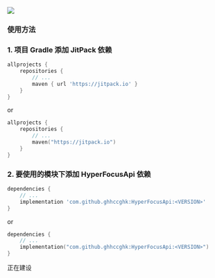 [![](https://jitpack.io/v/ghhccghk/HyperFocusApi.svg)](https://jitpack.io/#ghhccghk/HyperFocusApi)

### 使用方法

### 1. 项目 Gradle 添加 JitPack 依赖

```groovy
allprojects {
    repositories {
        // ...
        maven { url 'https://jitpack.io' }
    }
}
```

or

```kotlin
allprojects {
    repositories {
        // ...
        maven("https://jitpack.io")
    }
}
```

### 2. 要使用的模块下添加 HyperFocusApi 依赖


```groovy
dependencies {
    // ...
    implementation 'com.github.ghhccghk:HyperFocusApi:<VERSION>'
}
```

or

```kotlin
dependencies {
    // ...
    implementation("com.github.ghhccghk:HyperFocusApi:<VERSION>")
}
```

正在建设